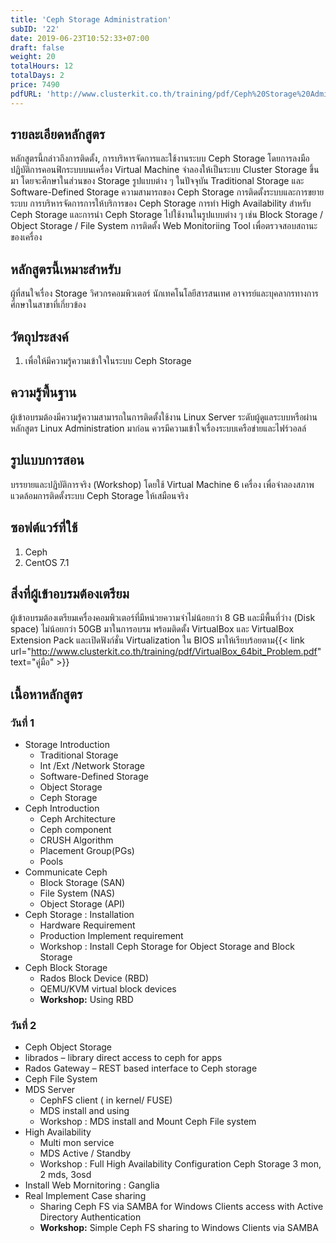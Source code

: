 ```yaml
---
title: 'Ceph Storage Administration'
subID: '22'
date: 2019-06-23T10:52:33+07:00
draft: false
weight: 20
totalHours: 12
totalDays: 2
price: 7490
pdfURL: 'http://www.clusterkit.co.th/training/pdf/Ceph%20Storage%20Administration.pdf'
---
```


## รายละเอียดหลักสูตร

หลักสูตรนี้กล่าวถึงการติดตั้ง, การบริหารจัดการและใช้งานระบบ Ceph Storage โดยการลงมือปฏิบัติการคอนฟิกระบบบนเครื่อง Virtual Machine จำลองให้เป็นระบบ Cluster Storage ขึ้นมา โดยจะศึกษาในส่วนของ Storage รูปแบบต่าง ๆ ในปัจจุบัน Traditional Storage และ Software-Defined Storage ความสามารถของ Ceph Storage การติดตั้งระบบและการขยายระบบ การบริหารจัดการการให้บริการของ Ceph Storage การทำ High Availability สำหรับ Ceph Storage และการนำ Ceph Storage ไปใช้งานในรูปแบบต่าง ๆ เช่น Block Storage / Object Storage / File System การติดตั้ง Web Monitoriing Tool เพื่อตรวจสอบสถานะของเครื่อง

## หลักสูตรนี้เหมาะสำหรับ

ผู้ที่สนใจเรื่อง Storage วิศวกรคอมพิวเตอร์ นักเทคโนโลยีสารสนเทศ อาจารย์และบุคลากรทางการศึกษาในสาขาที่เกี่ยวข้อง

## วัตถุประสงค์

1. เพื่อให้มีความรู้ความเข้าใจในระบบ Ceph Storage

## ความรู้พื้นฐาน

ผู้เข้าอบรมต้องมีความรู้ความสามารถในการติดตั้งใช้งาน Linux Server ระดับผู้ดูแลระบบหรือผ่านหลักสูตร Linux Administration มาก่อน ควรมีความเข้าใจเรื่องระบบเครือข่ายและไฟร์วอลล์

## รูปแบบการสอน

บรรยายและปฏิบัติการจริง (Workshop) โดยใช้ Virtual Machine 6 เครื่อง เพื่อจำลองสภาพแวดล้อมการติดตั้งระบบ Ceph Storage ให้เสมือนจริง

## ซอฟต์แวร์ที่ใช้

1. Ceph
2. CentOS 7.1

## สิ่งที่ผู้เข้าอบรมต้องเตรียม

ผู้เข้าอบรมต้องเตรียมเครื่องคอมพิวเตอร์ที่มีหน่วยความจำไม่น้อยกว่า 8 GB และมีพื้นที่ว่าง (Disk space) ไม่น้อยกว่า 50GB มาในการอบรม พร้อมติดตั้ง VirtualBox และ VirtualBox Extension Pack และเปิดฟังก์ชั่น Virtualization ใน BIOS มาให้เรียบร้อยตาม{{< link url="http://www.clusterkit.co.th/training/pdf/VirtualBox_64bit_Problem.pdf" text="คู่มือ" >}}

## เนื้อหาหลักสูตร

### วันที่ 1

- Storage Introduction
  - Traditional Storage
  - Int /Ext /Network Storage
  - Software-Defined Storage
  - Object Storage
  - Ceph Storage
- Ceph Introduction
  - Ceph Architecture
  - Ceph component
  - CRUSH Algorithm
  - Placement Group(PGs)
  - Pools
- Communicate Ceph
  - Block Storage (SAN)
  - File System (NAS)
  - Object Storage (API)
- Ceph Storage : Installation
  - Hardware Requirement
  - Production Implement requirement
  - Workshop : Install Ceph Storage for Object Storage and Block Storage
- Ceph Block Storage
  - Rados Block Device (RBD)
  - QEMU/KVM virtual block devices
  - **Workshop:** Using RBD

### วันที่ 2

- Ceph Object Storage
- librados – library direct access to ceph for apps
- Rados Gateway – REST based interface to Ceph storage
- Ceph File System
- MDS Server
  - CephFS client ( in kernel/ FUSE)
  - MDS install and using
  - Workshop : MDS install and Mount Ceph File system
- High Availability
  - Multi mon service
  - MDS Active / Standby
  - Workshop : Full High Availability Configuration Ceph Storage 3 mon, 2 mds, 3osd
- Install Web Mornitoring : Ganglia
- Real Implement Case sharing
  - Sharing Ceph FS via SAMBA for Windows Clients access with Active Directory Authentication
  - **Workshop:** Simple Ceph FS sharing to Windows Clients via SAMBA
